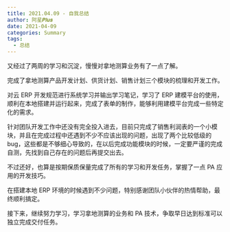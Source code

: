 ```yaml
---
title: 2021.04.09 - 自我总结
author: 阿星𝑷𝒍𝒖𝒔
date: 2021-04-09
categories: Summary
tags:
  - 总结
---
```


又经过了两周的学习和沉淀，慢慢对拿地测算业务有了一点了解。

完成了拿地测算产品开发计划、供货计划、销售计划三个模块的梳理和开发工作。

对云 ERP 开发规范进行系统学习并输出学习笔记，学习了 ERP 建模平台的使用，顺利在本地搭建并运行起来，完成了表单的制作，能够利用建模平台完成一些特定化的需求。

针对团队开发工作中还没有完全投入进去，目前只完成了销售利润表的一个小模块，并且在完成过程中还遇到不少不应该出现的问题，出现了两个比较低级的 bug，这些都是不够细心导致的，在以后完成功能模块的时候，一定要严谨的完成自测，先找到自己存在的问题后再提交出去。

不过还好，也算是按期保质保量完成了所有的学习和开发任务，掌握了一点 PA 应用的开发技巧。

在搭建本地 ERP 环境的时候遇到不少问题，特别感谢团队小伙伴的热情帮助，最终顺利搞定。

接下来，继续努力学习，学习拿地测算的业务和 PA 技术，争取早日达到标准可以独立完成交付任务。
